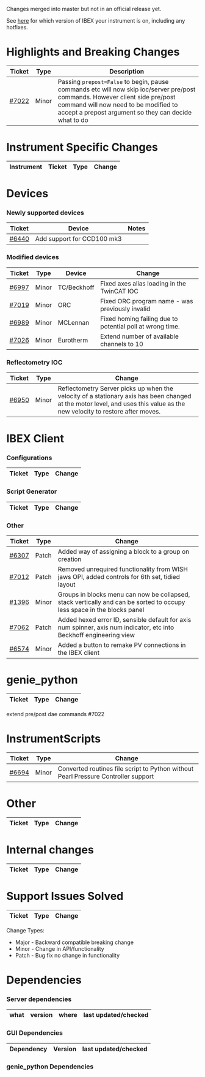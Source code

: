 Changes merged into master but not in an official release yet.

See [here](https://github.com/ISISComputingGroup/IBEX/wiki#instrument-information--hotfixes) for which version of IBEX your instrument is on, including any hotfixes.

# Highlights and Breaking Changes

| Ticket | Type | Description |
| ------ | ---- | ----------- |
| [#7022](https://github.com/ISISComputingGroup/IBEX/issues/7022) | Minor| Passing `prepost=False` to begin, pause commands etc will now skip ioc/server pre/post commands. However client side pre/post command will now need to be modified to accept a prepost argument so they can decide what to do|


# Instrument Specific Changes

| Instrument| Ticket | Type  | Change |
| --------- | ------ | ------| ------------- |

# Devices

### Newly supported devices

| Ticket | Device | Notes|
| ------ | ------ | -----|
|[#6440](https://github.com/ISISComputingGroup/IBEX/issues/6440)|Add support for CCD100 mk3|

### Modified devices

| Ticket | Type | Device | Change |
| ------ | --- |------| ------------- |
| [#6997](https://github.com/ISISComputingGroup/IBEX/issues/6997) | Minor | TC/Beckhoff | Fixed axes alias loading in the TwinCAT IOC |
| [#7019](https://github.com/ISISComputingGroup/IBEX/issues/7019) | Minor | ORC | Fixed ORC program name - was previously invalid 
| [#6989](https://github.com/ISISComputingGroup/IBEX/issues/6989) | Minor | MCLennan    | Fixed homing failing due to potential poll at wrong time. |
| [#7026](https://github.com/ISISComputingGroup/IBEX/issues/7026) | Minor | Eurotherm    | Extend number of available channels to 10 |

### Reflectometry IOC

| Ticket | Type | Change |
| ------ | --- | ------------- |
| [#6950](https://github.com/ISISComputingGroup/IBEX/issues/6950) | Minor | Reflectometry Server picks up when the velocity of a stationary axis has been changed at the motor level, and uses this value as the new velocity to restore after moves. |

#  IBEX Client

### Configurations

| Ticket | Type  | Change |
| ------ | ----  | ------------- |

### Script Generator
| Ticket | Type  | Change |
| ------ | ---- | ----------- |

### Other

| Ticket | Type  | Change |
| ------ | ----  | ------------- |
| [#6307](https://github.com/ISISComputingGroup/IBEX/issues/6307) | Patch | Added way of assigning a block to a group on creation |
| [#7012](https://github.com/ISISComputingGroup/IBEX/issues/7012) | Patch | Removed unrequired functionality from WISH jaws OPI, added controls for 6th set, tidied layout |
| [#1396](https://github.com/ISISComputingGroup/ibex_gui/pull/1396) | Minor  | Groups in blocks menu can now be collapsed, stack vertically and can be sorted to occupy less space in the blocks panel |
| [#7062](https://github.com/ISISComputingGroup/IBEX/issues/7062) | Patch | Added hexed error ID, sensible default for axis num spinner, axis num indicator, etc into Beckhoff engineering view |
| [#6574](https://github.com/ISISComputingGroup/IBEX/issues/6574) | Minor | Added a button to remake PV connections in the IBEX client |


# genie_python

| Ticket | Type  | Change |
| ------ | ------| ------------- |


extend pre/post dae commands #7022
# InstrumentScripts

| Ticket | Type  | Change |
| ------ | ------| ------------- |
| [#6694](https://github.com/ISISComputingGroup/IBEX/issues/6694) | Minor| Converted routines file script to Python without Pearl Pressure Controller support|


# Other

| Ticket | Type  | Change |
| ------ | ------| ------------- |

# Internal changes

| Ticket | Type  | Change |
| ------ | ------| ------------- |

# Support Issues Solved

| Ticket | Type  | Change |
| ------ | ------| ------------- |


Change Types: 

* Major - Backward compatible breaking change
* Minor - Change in API/functionality
* Patch - Bug fix no change in functionality

# Dependencies

### Server dependencies

what | version | where | last updated/checked
---- | ------- | ----- | --------------------

### GUI Dependencies

Dependency | Version | last updated/checked
---- | ------- | --------------------

### genie_python Dependencies

